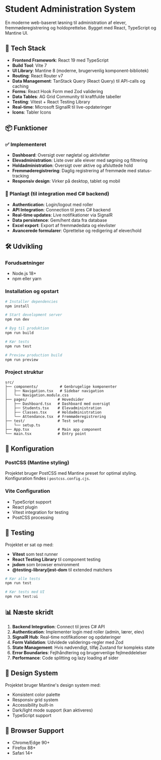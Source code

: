 # Student Administration System

En moderne web-baseret løsning til administration af elever, fremmøderegistrering og holdoprettelse. Bygget med React, TypeScript og Mantine UI.

## 🚀 Tech Stack

- **Frontend Framework**: React 19 med TypeScript
- **Build Tool**: Vite 7
- **UI Library**: Mantine 8 (moderne, brugervenlig komponent-bibliotek)
- **Routing**: React Router v7
- **Data Management**: TanStack Query (React Query) til API-calls og caching
- **Forms**: React Hook Form med Zod validering
- **Data Tables**: AG Grid Community til kraftfulde tabeller
- **Testing**: Vitest + React Testing Library
- **Real-time**: Microsoft SignalR til live-opdateringer
- **Icons**: Tabler Icons

## 📦 Funktioner

### ✅ Implementeret
- **Dashboard**: Oversigt over nøgletal og aktiviteter
- **Elevadministration**: Liste over alle elever med søgning og filtrering
- **Holdadministration**: Oversigt over aktive og afsluttede hold
- **Fremmøderegistrering**: Daglig registrering af fremmøde med status-tracking
- **Responsiv design**: Virker på desktop, tablet og mobil

### 🚧 Planlagt (til integration med C# backend)
- **Authentication**: Login/logout med roller
- **API Integration**: Connection til jeres C# backend
- **Real-time updates**: Live notifikationer via SignalR
- **Data persistence**: Gem/hent data fra database
- **Excel export**: Export af fremmødedata og elevlister
- **Avancerede formularer**: Oprettelse og redigering af elever/hold

## 🛠️ Udvikling

### Forudsætninger
- Node.js 18+ 
- npm eller yarn

### Installation og opstart
```bash
# Installer dependencies
npm install

# Start development server
npm run dev

# Byg til produktion
npm run build

# Kør tests
npm run test

# Preview production build
npm run preview
```

### Project struktur
```
src/
├── components/          # Genbrugelige komponenter
│   ├── Navigation.tsx   # Sidebar navigation
│   └── Navigation.module.css
├── pages/              # Hovedsider
│   ├── Dashboard.tsx   # Dashboard med oversigt
│   ├── Students.tsx    # Elevadministration
│   ├── Classes.tsx     # Holdadministration  
│   └── Attendance.tsx  # Fremmøderegistrering
├── test/               # Test setup
│   └── setup.ts
├── App.tsx             # Main app component
└── main.tsx            # Entry point
```

## 🔧 Konfiguration

### PostCSS (Mantine styling)
Projektet bruger PostCSS med Mantine preset for optimal styling. Konfiguration findes i `postcss.config.cjs`.

### Vite Configuration
- TypeScript support
- React plugin
- Vitest integration for testing
- PostCSS processing

## 🧪 Testing

Projektet er sat op med:
- **Vitest** som test runner
- **React Testing Library** til component testing  
- **jsdom** som browser environment
- **@testing-library/jest-dom** til extended matchers

```bash
# Kør alle tests
npm run test

# Kør tests med UI
npm run test:ui
```

## 📊 Næste skridt

1. **Backend Integration**: Connect til jeres C# API
2. **Authentication**: Implementer login med roller (admin, lærer, elev)
3. **SignalR Hub**: Real-time notifikationer og opdateringer
4. **Form Validation**: Udvidede validerings-regler med Zod
5. **State Management**: Hvis nødvendigt, tilføj Zustand for kompleks state
6. **Error Boundaries**: Fejlhåndtering og brugervenlige fejlmeddelelser
7. **Performance**: Code splitting og lazy loading af sider

## 🎨 Design System

Projektet bruger Mantine's design system med:
- Konsistent color palette
- Responsiv grid system
- Accessibility built-in
- Dark/light mode support (kan aktiveres)
- TypeScript support

## 📱 Browser Support

- Chrome/Edge 90+
- Firefox 88+
- Safari 14+
